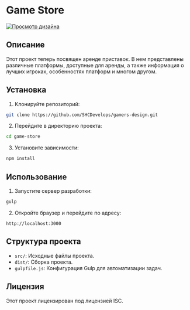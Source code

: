 # Game Store

[![Просмотр дизайна](https://img.shields.io/badge/Просмотр%20дизайна-Click-blue?style=for-the-badge)](https://shcdevelops.github.io/gamers-design/)

## Описание

Этот проект теперь посвящен аренде приставок. В нем представлены различные платформы, доступные для аренды, а также информация о лучших игроках, особенностях платформ и многом другом.

## Установка

1. Клонируйте репозиторий:

```bash
git clone https://github.com/SHCDevelops/gamers-design.git
```

2. Перейдите в директорию проекта:

```bash
cd game-store
```

3. Установите зависимости:

```bash
npm install
```

## Использование

1. Запустите сервер разработки:

```bash
gulp
```

2. Откройте браузер и перейдите по адресу:

```text
http://localhost:3000
```

## Структура проекта

- `src/`: Исходные файлы проекта.
- `dist/`: Сборка проекта.
- `gulpfile.js`: Конфигурация Gulp для автоматизации задач.

## Лицензия

Этот проект лицензирован под лицензией ISC.
